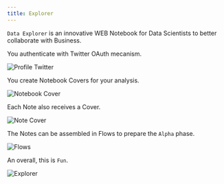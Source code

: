 ```yaml
---
title: Explorer
---
```


`Data Explorer` is an innovative WEB Notebook for Data Scientists to better collaborate with Business.

You authenticate with Twitter OAuth mecanism.

![Profile Twitter](/images/datalayer/profile-twitter.png "Profile Twitter")

You create Notebook Covers for your analysis.

![Notebook Cover](/images/datalayer/notebook-cover.png "Notebook Cover")

Each Note also receives a Cover.

![Note Cover](/images/datalayer/note-cover.png "Notebook Cover")

The Notes can be assembled in Flows to prepare the `Alpha` phase.

![Flows](/images/datalayer/flows.png "Flows")

An overall, this is `Fun`.

![Explorer](/images/datalayer/explorer.svg "Explorer")

